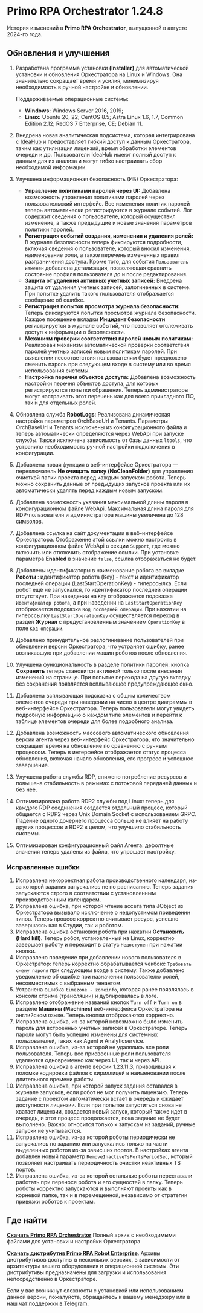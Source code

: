 # Primo RPA Orchestrator 1.24.8

История изменений в **Primo RPA Orchestrator**, выпущенной в августе 2024-го года. 

## Обновления и улучшения

1. Разработана программа установки **(Installer)** для автоматической установки и обновления Оркестратора на Linux и Windows. Она значительно сокращает время и усилия, минимизируя необходимость в ручной настройке и обновлении.
 
   Поддерживаемые операционные системы:
   - **Windows:** Windows Server 2016, 2019;
   - **Linux:** Ubuntu 20, 22; CentOS 8.5; Astra Linux 1.6, 1.7, Common Edition 2.12; RedOS 7 Enterprise, CE; Debian 11.

1. Внедрена новая аналитическая подсистема, которая интегрирована с [IdeaHub](https://docs.primo-rpa.ru/primo-rpa/primo-rpa-idea-hub/description) и предоставляет гибкий доступ к данным Оркестратора, таким как утилизация лицензий, время обработки элементов очереди и др. Пользователи IdeaHub имеют полный доступ к данным для их анализа и могут гибко настраивать сбор необходимой информации.
2. Улучшена информационная безопасность (ИБ) Оркестратора:

   - **Управление политиками паролей через UI:** Добавлена возможность управления политиками паролей через пользовательский интерфейс. Все изменения политик паролей теперь автоматически регистрируются в журнале событий. Лог содержит сведения о пользователе, который осуществил изменение, а также предыдущие и новые значения параметров политики паролей.
   - **Регистрация событий создания, изменения и удаления ролей:** В журнале безопасности теперь фиксируются подробности, включая сведения о пользователе, который вносил изменения, наименование роли, а также перечень измененных правил разграничения доступа. Кроме того, для события `Пользователь изменен` добавлена детализация, позволяющая сравнить состояние профиля пользователя до и после редактирования.
   - **Защита от удаления активных учетных записей:** Внедрена защита от удаления учетных записей, залогиненных в системе. При попытке удалить такого пользователя отображается сообщение об ошибке.
   - **Регистрация попыток просмотра журнала безопасности:** Теперь фиксируются попытки просмотра журнала безопасности. Каждое посещение вкладки **Инцидент безопасности** регистрируется в журнале событий, что позволяет отслеживать доступ к информации о безопасности.
   - **Механизм проверки соответствия паролей новым политикам:** Реализован механизм автоматической проверки соответствия паролей учетных записей новым политикам паролей. При выявлении несоответствия пользователям будет предложено сменить пароль при следующем входе в систему или во время использования системы.
   - **Настройка перечня объектов доступа:** Добавлена возможность настройки перечня объектов доступа, для которых регистрируются попытки обращения. Теперь администраторы могут настраивать этот перечень как для всего прикладного ПО, так и для отдельных ролей.

3. Обновлена служба **RobotLogs**: Реализована динамическая настройка параметров OrchBaseUrl и Tenants. Параметры OrchBaseUrl и Tenants исключены из конфигурационного файла и теперь автоматически определяются через WebApi при запуске службы. Также исключена зависимость от базы данных `ltools`, что устранило необходимость ручной настройки подключения в конфигурации.

4. Добавлена новая функция в веб-интерфейсе Оркестратора — переключатель **Не очищать папку (NoCleanFolder)** для управления очисткой папки проекта перед каждым запуском робота. Теперь можно сохранить данные от предыдущих запусков проекта или их автоматически удалять перед каждым новым запуском.

5. Добавлена возможность указания максимальной длины пароля в конфигурационном файле WebApi. Максимальная длина пароля для RDP-пользователя и администратора машины увеличена до 128 символов.

6. Добавлена ссылка на сайт документации в веб-интерфейсе Оркестратора. Отображение этой ссылки можно настроить в конфигурационном файле WebApi в секции `Support`, где можно включить или отключить отображение ссылки. При установке параметра **Enabled** в значение `false`, ссылка отображаться не будет.

7. Добавлены идентификаторы в наименование робота во вкладке **Роботы** : идентификатор робота (Key) - текст и идентификатор последней операции (LastStartOperationKey) - гиперссылка. 
Если робот ещё не запускался, то идентификатор последней операции отсутствует. 
При наведении на `Key` отображается подсказка `Идентификатор робота`, а при наведении на `LastStartOperationKey` отображается подсказка `Код последней операции`. 
При нажатии на гиперссылку `LastStartOperationKey` осуществляется переход в раздел **Журнал** с предустановленным значением `OperationKey` в поле `Код операции`.

8. Добавлено принудительное разлогинивание пользователей при обновлении версии Оркестратора, что устраняет ошибку, ранее возникавшую при добавлении машин роботов после обновления.

9. Улучшена функциональность в разделе политики паролей: кнопка **Сохранить** теперь становится активной только после внесения изменений на странице. При попытке перехода на другую вкладку без сохранения появляется всплывающее предупреждающее окно.

10. Добавлена всплывающая подсказка с общим количеством элементов очереди при наведении на число в центре диаграммы в веб-интерфейсе Оркестратора. Теперь пользователи могут увидеть подробную информацию о каждом типе элементов и перейти к таблице элементов очереди для более подробного анализа.

11. Добавлена возможность массового автоматического обновления версии агента через веб-интерфейс Оркестратора, что значительно сокращает время на обновление по сравнению с ручным процессом. Теперь в интерфейсе отображается статус процесса обновления, включая начало обновления, его прогресс и успешное завершение.

12. Улучшена работа службы RDP, снижено потребление ресурсов и повышена стабильность в режимах с потоковой передачей данных и без нее.

13. Оптимизирована работа RDP2 службы под Linux: теперь для каждого RDP соединения создается отдельный процесс, который общается с RDP2 через Unix Domain Socket с использованием GRPC. Падение одного дочернего процесса больше не влияет на работу других процессов и RDP2 в целом, что улучшило стабильность системы.

13. Оптимизирован конфигурационный файл Агента: дефолтные значения теперь удалены из файла, что упрощает настройку.


### Исправленные ошибки


1. Исправлена некорректная работа производственного календаря, из-за которой задания запускались не по расписанию. Теперь задания запускаются строго в соответствии с установленным производственным календарем.
1. Исправлена ошибка, при которой чтение ассета типа JObject из Оркестратора вызывало исключение о недопустимом приведении типов. Теперь процесс корректно считывает ресурс, успешно завершаясь как в Студии, так и роботом.
1. Исправлена ошибка остановки робота при нажатии **Остановить (Hard kill)**. Теперь робот, установленный на Linux, корректно завершает работу и переходит в статус `Недоступен` при нажатии кнопки.
1. Исправлено поведение при добавлении нового пользователя в Оркестратор: теперь корректно обрабатывается чекбокс `Требовать смену пароля` при следующем входе в систему. Также добавлено уведомление об ошибке при назначении пользователю ролей, несовместимых с выбранным тенантом.
1. Устранена ошибка `timezone - zoneinfo`, которая ранее появлялась в консоли стрима (трансляции) и дублировалась в логе.
1. Исправлено отображение названий кнопок `Turn off` и `Turn on` в разделе **Машины (Machines)** веб-интерфейса Оркестратора на английском языке. Теперь кнопки отображаются корректно.
1. Исправлена ошибка, из-за которой невозможно было изменить пароль для встроенных учетных записей в Оркестраторе. Теперь пароли могут быть успешно изменены для системных пользователей, таких как Agent и Analyticservice.
1. Исправлена ошибка, из-за которой не удалялись все роли пользователя. Теперь все присвоенные роли пользователя удаляются одновременно как через UI, так и через API. 
1. Исправлена ошибка в агенте версии 1.23.11.3, приводившая к поломке кодировки файлов с кириллицей в наименовании после длительного времени работы.
1. Исправлена ошибка, при которой запуск задания оставался в журнале запусков, если робот не мог получить лицензию. Теперь задание с проектом автоматически встает в очередь и ожидает доступности лицензии. Если при попытке запуститься снова не хватает лицензии, создается новый запуск, который также идет в очередь, и этот процесс продолжается, пока задание не будет выполнено. Важно: относится только к запускам из заданий, ручные запуски не учитываются. 
1. Исправлена ошибка, из-за которой роботы периодически не запускались по заданию или запускались только на части выделенных роботов из-за зависших портов. В настройках агента добавлен новый параметр `RemoveInactiveTsPortsPeriodSec`, который позволяет настраивать периодичность очистки неактивных TS портов.
1. Исправлена ошибка, из-за которой остальные роботы переставали работать при переносе робота и его сущностей в папку. Теперь роботы корректно запускаются и выполняют проекты как в корневой папке, так и в перемещенной, независимо от стратегии привязки роботов к проектам.

## Где найти

[**Скачать Primo RPA Orchestrator**](https://disk.primo-rpa.ru/index.php/s/t9BHBjR6PP06Yax?path=%2FRelease%2FOrchestrator)
Полный архив с необходимыми файлами для установки и настройки Оркестратора

[**Скачать дистрибутив Primo RPA Robot Enterprise**](https://disk.primo-rpa.ru/index.php/s/t9BHBjR6PP06Yax?path=%2FRelease%2FRobot). 
Архивы дистрибутивов доступны в нескольких версиях, в зависимости от архитектуры вашего оборудования и операционной системы. Эти дистрибутивы предназначены для загрузки и использования непосредственно в Оркестраторе.


Если у вас возникнут сложности с установкой или использованием данной версии, пожалуйста, обращайтесь к вашему менеджеру или в [наш чат поддержки в Telegram](https://t.me/primo_RPA_chat).




